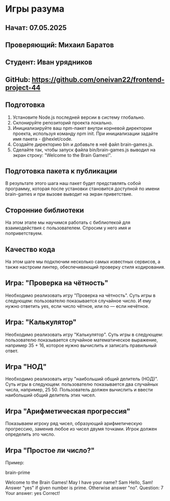 # Игры разума

## Начат: 07.05.2025
## Проверяющий: Михаил Баратов
## Студент: Иван урядников
## GitHub: https://github.com/oneivan22/frontend-project-44

## Подготовка
1. Установите Node.js последней версии в систему глобально.
2. Склонируйте репозиторий проекта локально.
3. Инициализируйте ваш npm-пакет внутри корневой директории проекта, используя команду npm init. При инициализации задайте имя пакета - @hexlet/code.
4. Создайте директорию bin и добавьте в неё файл brain-games.js.
5. Сделайте так, чтобы запуск файла bin/brain-games.js выводил на экран строку: "Welcome to the Brain Games!".

## Подготовка пакета к публикации
В результате этого шага наш пакет будет представлять собой программу, которая после установки становится доступной по имени brain-games и при вызове выводит на экран приветствие.

## Сторонние библиотеки
На этом этапе мы научимся работать с библиотекой для взаимодействия с пользователем. Спросим у него имя и поприветствуем.

## Качество кода
На этом шаге мы подключим несколько самых известных сервисов, а также настроим линтер, обеспечивающий проверку стиля кодирования.

## Игра: "Проверка на чётность"
Необходимо реализовать игру "Проверка на чётность". Суть игры в следующем: пользователю показывается случайное число. И ему нужно ответить yes, если число чётное, или no — если нечётное.

## Игра: "Калькулятор"
Необходимо реализовать игру "Калькулятор". Суть игры в следующем: пользователю показывается случайное математическое выражение, например 35 + 16, которое нужно вычислить и записать правильный ответ.

## Игра "НОД"
Необходимо реализовать игру "наибольший общий делитель (НОД)". Суть игры в следующем: пользователю показывается два случайных числа, например, 25 50. Пользователь должен вычислить и ввести наибольший общий делитель этих чисел.

## Игра "Арифметическая прогрессия"
Показываем игроку ряд чисел, образующий арифметическую прогрессию, заменив любое из чисел двумя точками. Игрок должен определить это число.

## Игра "Простое ли число?"
Пример:

brain-prime

Welcome to the Brain Games!
May I have your name? Sam
Hello, Sam!
Answer "yes" if given number is prime. Otherwise answer "no".
Question: 7
Your answer: yes
Correct!
